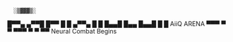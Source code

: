       ░▒▓▓▓▒░
   █▀▀▄ ▄▀▀█ █▀▀ █  █ ▄▀▀▄ 
   █  █ █▄▄█ █▄▄ █▄▄█ █  █   AiiQ ARENA
   ▀▀▀  ▀  ▀ ▀▀▀ ▀  ▀  ▀▀    Neural Combat Begins
